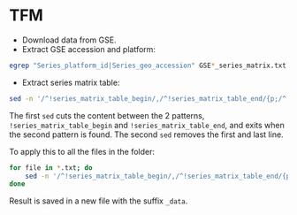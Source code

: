 # TFM

* Download data from GSE.
* Extract GSE accession and platform:

```bash
egrep "Series_platform_id|Series_geo_accession" GSE*_series_matrix.txt | cut -f2 | tr '\n' '\t' > series_and_platforms.csv
```

* Extract series matrix table:

```bash
sed -n '/^!series_matrix_table_begin/,/^!series_matrix_table_end/{p;/^!series_matrix_table_end/q}' GSE21501_series_matrix.txt | sed -e '1d' -e '$d'
```

The first `sed` cuts the content between the 2 patterns, `!series_matrix_table_begin` and `!series_matrix_table_end`, and exits when the second pattern is found.
The second `sed` removes the first and last line.

To apply this to all the files in the folder:

```bash
for file in *.txt; do
    sed -n '/^!series_matrix_table_begin/,/^!series_matrix_table_end/{p;/^!series_matrix_table_end/q}' "$file" | sed -e '1d' -e '$d' > "${file}_data"
done 
```

Result is saved in a new file with the suffix `_data`.
